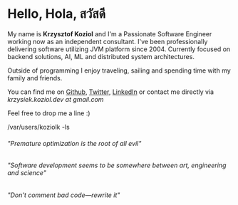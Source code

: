 # Hello, Hola, สวัสดี

My name is **Krzysztof Koziol** and I'm a Passionate Software Engineer working now as an independent consultant.
I've been professionally delivering software utilizing JVM platform since 2004. Currently focused on backend solutions, AI, 
ML and distributed system architectures. 

Outside of programming I enjoy traveling, sailing and spending time with my family and friends.

You can find me on 
[Github](http://github.com/koziolk), 
[Twitter](http://twitter.com/krkoziol), 
[LinkedIn](http://linkedin.com/in/krkoziol) or contact me directly via *krzysiek.koziol.dev at gmail.com*

Feel free to drop me a line :)

/var/users/koziolk -ls

###### *"Premature optimization is the root of all evil"*

###### *"Software development seems to be somewhere between art, engineering and science"*

###### *"Don’t comment bad code—rewrite it"*
